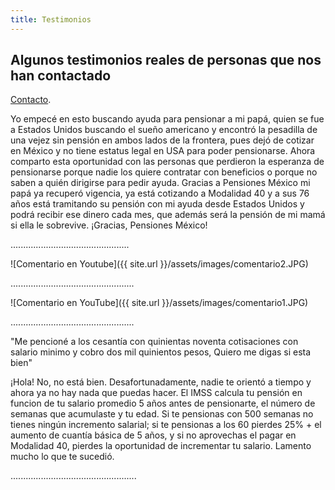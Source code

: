 ```yaml
---
title: Testimonios
---
```


## Algunos testimonios reales de personas que nos han contactado
[Contacto](2018/03/contacto.html).


Yo empecé en esto buscando ayuda para pensionar a mi papá, quien se fue a Estados Unidos buscando el sueño americano y encontró la pesadilla de una vejez sin pensión en ambos lados de la frontera, pues dejó de cotizar en México y no tiene estatus legal en USA para poder pensionarse. 
Ahora comparto esta oportunidad con las personas que perdieron la esperanza de pensionarse porque nadie los quiere contratar con beneficios o porque no saben a quién dirigirse para pedir ayuda. 
Gracias a Pensiones México mi papá ya recuperó vigencia, ya está cotizando a Modalidad 40 y a sus 76 años está tramitando su pensión con mi ayuda desde Estados Unidos y podrá recibir ese dinero cada mes, que además será la pensión de mi mamá si ella le sobrevive. ¡Gracias, Pensiones México! 

...............................................

![Comentario en Youtube]({{ site.url }}/assets/images/comentario2.JPG)

.................................................

![Comentario en YouTube]({{ site.url }}/assets/images/comentario1.JPG)

.................................................

"Me pencioné a los cesantía con quinientas noventa cotisaciones con salario minimo y cobro dos mil quinientos pesos, Quiero me digas si esta bien"

¡Hola! No, no está bien. Desafortunadamente, nadie te orientó a tiempo y ahora ya no hay nada que puedas hacer. El IMSS calcula tu pensión en funcion de tu salario promedio 5 años antes de pensionarte, el número de semanas que acumulaste y tu edad. Si te pensionas con 500 semanas no tienes ningún incremento salarial; si te pensionas a los 60 pierdes 25% + el aumento de cuantía básica de 5 años, y si no aprovechas el pagar en Modalidad 40, pierdes la oportunidad de incrementar tu salario. Lamento mucho lo que te sucedió. 

..................................................

